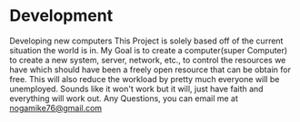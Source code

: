 # Development
Developing new computers
This Project is solely based off of the current situation the world is in. My Goal is to create a computer(super Computer) to create a new system, server, network, etc., to control the resources we have
which should have been a freely open resource that can be obtain for free. This will also reduce the workload by pretty much everyone will be unemployed.
Sounds like it won't work but it will, just have faith and everything will work out.
Any Questions, you can email me at nogamike76@gmail.com
